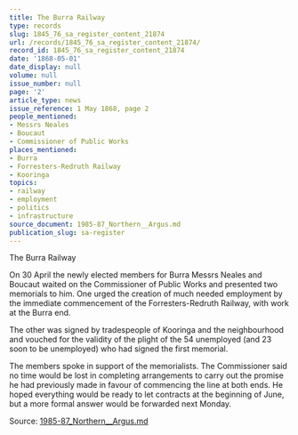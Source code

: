 ```yaml
---
title: The Burra Railway
type: records
slug: 1845_76_sa_register_content_21874
url: /records/1845_76_sa_register_content_21874/
record_id: 1845_76_sa_register_content_21874
date: '1868-05-01'
date_display: null
volume: null
issue_number: null
page: '2'
article_type: news
issue_reference: 1 May 1868, page 2
people_mentioned:
- Messrs Neales
- Boucaut
- Commissioner of Public Works
places_mentioned:
- Burra
- Forresters-Redruth Railway
- Kooringa
topics:
- railway
- employment
- politics
- infrastructure
source_document: 1985-87_Northern__Argus.md
publication_slug: sa-register
---
```


The Burra Railway

On 30 April the newly elected members for Burra Messrs Neales and Boucaut waited on the Commissioner of Public Works and presented two memorials to him.  One urged the creation of much needed employment by the immediate commencement of the Forresters-Redruth Railway, with work at the Burra end.

The other was signed by tradespeople of Kooringa and the neighbourhood and vouched for the validity of the plight of the 54 unemployed (and 23 soon to be unemployed) who had signed the first memorial.

The members spoke in support of the memorialists.  The Commissioner said no time would be lost in completing arrangements to carry out the promise he had previously made in favour of commencing the line at both ends.  He hoped everything would be ready to let contracts at the beginning of June, but a more formal answer would be forwarded next Monday.

Source: [1985-87_Northern__Argus.md](/downloads/markdown/1985-87_Northern__Argus.md)
